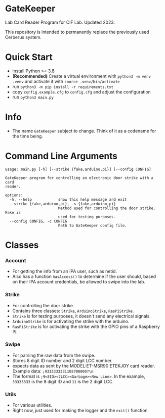 # GateKeeper
Lab Card Reader Program for CIF Lab. Updated 2023.

This repository is intended to permanently replace the previously used Cerberus system.

# Quick Start
- install Python >= 3.8
- **(Recommended)** Create a virtual environment with `python3 -m venv .venv` and activate it with `source .venv/bin/activate`
- run `python3 -m pip install -r requirements.txt`
- copy `config.example.cfg` to `config.cfg` and adjust the configuration
- run `python3 main.py`

# Info
- The name `GateKeeper` subject to change. Think of it as a codename for the time being.

# Command Line Arguments
```
usage: main.py [-h] [--strike {fake,arduino,pi}] [--config CONFIG]

GateKeeper program for controlling an electronic door strike with a card
reader.

options:
  -h, --help            show this help message and exit
  --strike {fake,arduino,pi}, -s {fake,arduino,pi}
                        Method used for controlling the door strike. Fake is
                        used for testing purposes.
  --config CONFIG, -c CONFIG
                        Path to GateKeeper config file.
```

# Classes
### Account
- For getting the info from an IPA user, such as netid.
- Also has a function `hasAccess()` to determine if the user should, based on their IPA account credentials, be allowed to swipe into the lab.

### Strike
- For controlling the door strike.
- Contains three classes: `Strike`, `ArduinoStrike`, `RasPiStrike`.
- `Strike` is for testing purposes, it doesn't send any electrical signals.
- `ArduinoStrike` is for activating the strike with the arduino.
- `RasPiStrike` is for activating the strike with the GPIO pins of a Raspberry Pi.

### Swipe
- For parsing the raw data from the swipe.
- Stores 8 digit ID number and 2 digit LCC number.
- expects data as sent by the MODEL:ET-MSR90 ETEKJOY card reader. Example data: `;9333333331108700000?\n`
- The format is `;9<8ID><2LCC><Garbage><New Line>`. In the example, `33333333` is the 8 digit ID and `11` is the 2 digit LCC.

### Utils
- For various utilities.
- Right now, just used for making the logger and the `exit()` function
